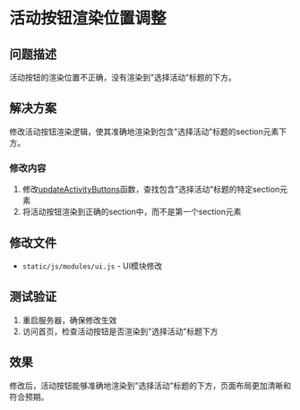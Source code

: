 # 活动按钮渲染位置调整

## 问题描述
活动按钮的渲染位置不正确，没有渲染到"选择活动"标题的下方。

## 解决方案
修改活动按钮渲染逻辑，使其准确地渲染到包含"选择活动"标题的section元素下方。

### 修改内容
1. 修改[updateActivityButtons](file:///Users/mac/Documents/local-Datawhale%E6%95%99%E7%A0%94/%E5%A5%BD%E7%94%A8%E7%9A%84%E5%B7%A5%E5%85%B7/time_recoder/static/js/modules/ui.js#L34-L136)函数，查找包含"选择活动"标题的特定section元素
2. 将活动按钮渲染到正确的section中，而不是第一个section元素

## 修改文件
- `static/js/modules/ui.js` - UI模块修改

## 测试验证
1. 重启服务器，确保修改生效
2. 访问首页，检查活动按钮是否渲染到"选择活动"标题下方

## 效果
修改后，活动按钮能够准确地渲染到"选择活动"标题的下方，页面布局更加清晰和符合预期。